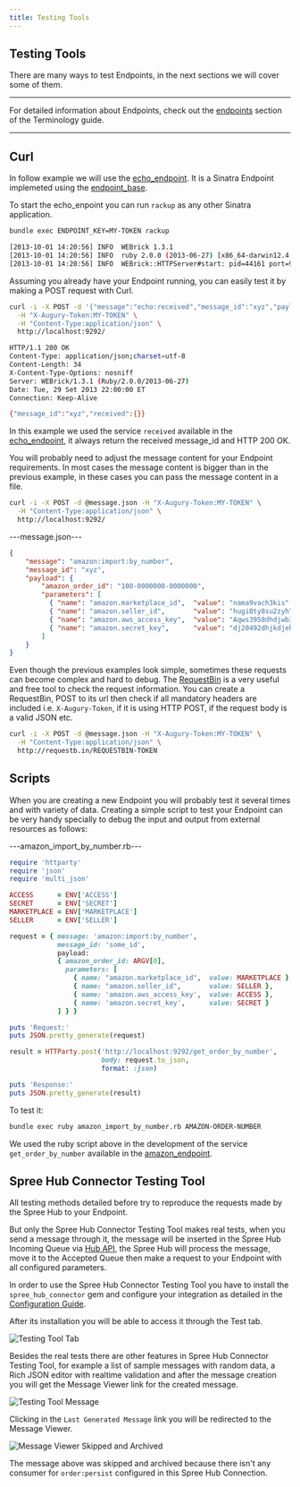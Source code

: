 ```yaml
---
title: Testing Tools
---
```


## Testing Tools

There are many ways to test Endpoints, in the next sections we will cover some of them.

***
For detailed information about Endpoints, check out the [endpoints](terminology#endpoints) section of the Terminology guide.
***

## Curl

In follow example we will use the [echo_endpoint](https://github.com/spree/echo_endpoint). It is a Sinatra Endpoint implemeted using the [endpoint_base](https://github.com/spree/endpoint_base).

To start the echo_enpoint you can run `rackup` as any other Sinatra application.

```bash
bundle exec ENDPOINT_KEY=MY-TOKEN rackup

[2013-10-01 14:20:56] INFO  WEBrick 1.3.1
[2013-10-01 14:20:56] INFO  ruby 2.0.0 (2013-06-27) [x86_64-darwin12.4.0]
[2013-10-01 14:20:56] INFO  WEBrick::HTTPServer#start: pid=44161 port=9292
```

Assuming you already have your Endpoint running, you can easily test it by making a POST request with Curl.

```bash
curl -i -X POST -d '{"message":"echo:received","message_id":"xyz","payload":{}}' \
  -H "X-Augury-Token:MY-TOKEN" \
  -H "Content-Type:application/json" \
  http://localhost:9292/

HTTP/1.1 200 OK
Content-Type: application/json;charset=utf-8
Content-Length: 34
X-Content-Type-Options: nosniff
Server: WEBrick/1.3.1 (Ruby/2.0.0/2013-06-27)
Date: Tue, 29 Set 2013 22:00:00 ET
Connection: Keep-Alive

{"message_id":"xyz","received":{}}
```

In this example we used the service `received` available in the [echo_endpoint](https://github.com/spree/echo_endpoint), it always return the received message_id and HTTP 200 OK.

You will probably need to adjust the message content for your Endpoint requirements. In most cases the message content is bigger than in the previous example, in these cases you can pass the message content in a file.

```bash
curl -i -X POST -d @message.json -H "X-Augury-Token:MY-TOKEN" \
  -H "Content-Type:application/json" \
  http://localhost:9292/
```

---message.json---
```json
{
    "message": "amazon:import:by_number",
    "message_id": "xyz",
    "payload": {
        "amazon_order_id": "100-0000000-0000000",
        "parameters": [
          { "name": "amazon.marketplace_id",  "value": "nama9vach3kis" },
          { "name": "amazon.seller_id",       "value": "hugi0ty8su2zyh" },
          { "name": "amazon.aws_access_key",  "value": "Aqws3958dhdjwb39" },
          { "name": "amazon.secret_key",      "value": "dj20492dhjkdjeh2838w7" }
        ]
    }
}
```

Even though the previous examples look simple, sometimes these requests can become complex and hard to debug. The [RequestBin](http://requestb.in/) is a very useful and free tool to check the request information. You can create a RequestBin, POST to its url then check if all mandatory headers are included i.e. `X-Augury-Token`, if it is using HTTP POST, if the request body is a valid JSON etc.

```bash
curl -i -X POST -d @message.json -H "X-Augury-Token:MY-TOKEN" \
  -H "Content-Type:application/json" \
  http://requestb.in/REQUESTBIN-TOKEN
```

## Scripts

When you are creating a new Endpoint you will probably test it several times and with variety of data. Creating a simple script to test your Endpoint can be very handy specially to debug the input and output from external resources as follows:

---amazon_import_by_number.rb---
```ruby
require 'httparty'
require 'json'
require 'multi_json'

ACCESS      = ENV['ACCESS']
SECRET      = ENV['SECRET']
MARKETPLACE = ENV['MARKETPLACE']
SELLER      = ENV['SELLER']

request = { message: 'amazon:import:by_number',
            message_id: 'some_id',
            payload:
            { amazon_order_id: ARGV[0],
              parameters: [
                { name: "amazon.marketplace_id",  value: MARKETPLACE },
                { name: "amazon.seller_id",       value: SELLER },
                { name: 'amazon.aws_access_key',  value: ACCESS },
                { name: 'amazon.secret_key',      value: SECRET }
            ] } }

puts 'Request:'
puts JSON.pretty_generate(request)

result = HTTParty.post('http://localhost:9292/get_order_by_number',
                       body: request.to_json,
                       format: :json)

puts 'Response:'
puts JSON.pretty_generate(result)
```

To test it:

```bash
bundle exec ruby amazon_import_by_number.rb AMAZON-ORDER-NUMBER
```

We used the ruby script above in the development of the service `get_order_by_number` available in the [amazon_endpoint](https://github.com/spree/amazon_endpoint/).

## Spree Hub Connector Testing Tool

All testing methods detailed before try to reproduce the requests made by the Spree Hub to your Endpoint.

But only the Spree Hub Connector Testing Tool makes real tests, when you send a message through it, the message will be inserted in the Spree Hub Incoming Queue via [Hub API](/integration/push.html), the Spree Hub will process the message, move it to the Accepted Queue then make a request to your Endpoint with all configured parameters.

In order to use the Spree Hub Connector Testing Tool you have to install the `spree_hub_connector` gem and configure your integration as detailed in the [Configuration Guide](/integration/configuration.html).

After its installation you will be able to access it through the Test tab.

![Testing Tool Tab](/images/integration/testing_tool_tab.png)

Besides the real tests there are other features in Spree Hub Connector Testing Tool, for example a list of sample messages with random data, a Rich JSON editor with realtime validation and after the message creation you will get the Message Viewer link for the created message.

![Testing Tool Message](/images/integration/testing_tool_message.png)

Clicking in the `Last Generated Message` link you will be redirected to the Message Viewer.

![Message Viewer Skipped and Archived](/images/integration/message_viewer_skipped_archived.png)

The message above was skipped and archived because there isn't any consumer for `order:persist` configured in this Spree Hub Connection.


